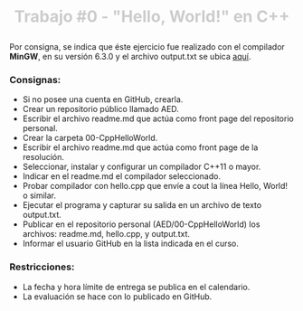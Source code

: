# <p align="center" style="color: rgb(204, 204, 204)">__Trabajo #0 - "Hello, World!" en C++__</p>

<span>Por consigna, se indica que éste ejercicio fue realizado con el compilador __MinGW__, en su versión 6.3.0 y el archivo output.txt se ubica [aquí](/00-CppHelloWorld/output.txt).</span>

### Consignas:
* Si no posee una cuenta en GitHub, crearla.
* Crear un repositorio público llamado AED.
* Escribir el archivo readme.md que actúa como front page del repositorio personal.
* Crear la carpeta 00-CppHelloWorld.
* Escribir el archivo readme.md que actúa como front page de la resolución.
* Seleccionar, instalar y configurar un compilador C++11 o mayor.
* Indicar en el readme.md el compilador seleccionado.
* Probar compilador con hello.cpp que envíe a cout la línea Hello, World! o similar.
* Ejecutar el programa y capturar su salida en un archivo de texto output.txt.
* Publicar en el repositorio personal (AED/00-CppHelloWorld) los archivos: readme.md, hello.cpp, y output.txt.
* Informar el usuario GitHub en la lista indicada en el curso.

### Restricciones:
* La fecha y hora límite de entrega se publica en el calendario.
* La evaluación se hace con lo publicado en GitHub.
